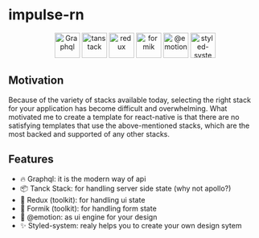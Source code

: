 # impulse-rn

<div align="center">
<span style={
    marginRight: "10px",
} align="center">
<img width='50px' src="https://uxwing.com/wp-content/themes/uxwing/download/brands-and-social-media/graphql-icon.png" alt="Graphql">
</span>
<span style={
    marginRight: "10px",
} align="center">
<img width='50px' src="https://react-query-v3.tanstack.com/_next/static/images/emblem-light-628080660fddb35787ff6c77e97ca43e.svg" alt="tanstack">
</span>
<span style={
    marginRight: "10px",
} align="center">
 <img width='50px' src="https://seeklogo.com/images/R/redux-logo-9CA6836C12-seeklogo.com.png" alt="redux">
</span>
<span style={
    marginRight: "10px",
} align="center">
 <img width='50px' src="https://user-images.githubusercontent.com/4060187/61057426-4e5a4600-a3c3-11e9-9114-630743e05814.png" alt="formik">
</span>
<span style={
    marginRight: "10px",
} align="center">
 <img width='50px' src="https://avatars.githubusercontent.com/u/31557565?s=280&v=4" alt="@emotion">
</span>
<span align="center">
 <img width='50px' src="https://styled-system.com/logo.png" alt="styled-system">
</span>
</div>

## Motivation

Because of the variety of stacks available today, selecting the right stack for your application has become difficult and overwhelming. What motivated me to create a template for react-native is that there are no satisfying templates that use the above-mentioned stacks, which are the most backed and supported of any other stacks.

## Features

- 🔥 Graphql: it is the modern way of api
- 📦 Tanck Stack: for handling server side state (why not apollo?)
- 💄 Redux (toolkit): for handling ui state
- 📝 Formik (toolkit): for handling form state
- 🧹 @emotion: as ui engine for your design
- ✨ Styled-system: realy helps you to create your own design sytem
